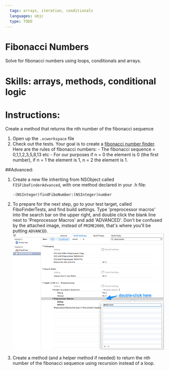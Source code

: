 ```yaml
---
  tags: arrays, iteration, conditionals
  languages: objc
  type: TODO
---
```

# Fibonacci Numbers
Solve for fibonacci numbers using loops, conditionals and arrays.

# Skills: arrays, methods, conditional logic
# Instructions: 
Create a method that returns the nth number of the fibonacci sequence
  1. Open up the `.xcworkspace` file
  2. Check out the tests. Your goal is to create a [fibonacci number finder](http://www.mathsisfun.com/definitions/fibonacci-sequence.html). Here are the rules of fibonacci numbers:
    - The fibonacci sequence = 0,1,1,2,3,5,8,13 etc 
    - For our purposes if n = 0 the element is 0 (the first number), if n = 1 the element is 1, n = 2 the element is 1.

##Advanced:
1. Create a new file inheriting from NSObject called `FISFiboFinderAdvanced`,
   with one method declared in your .h file:

    ```objc
    -(NSInteger)findFiboNumber:(NSInteger)number
    ```

2. To prepare for the next step, go to your test target, called FiboFinderTests, and find build settings. Type 'preprocessor macros' into the search bar on the upper right, and double click the blank line next to 'Preprocessor Macros' and add 'ADVANCED'. Don't be confused by the attached image, instead of `PRIME2000`, that's where you'll be putting `ADVANCED`. 
![preprocessor_skitch](preprocessor_macro_ss2.png)
3. Create a method (and a helper method if needed) to return the nth number of the fibonacci sequence using recursion instead of a loop.
